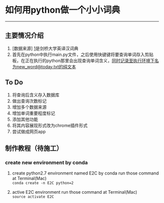 # 如何用python做一个小小词典
-----------------------
## 主要情况介绍
1. [数据来源] [1]是剑桥大学英译汉词典
2. 首先在python中执行main.py文件，之后使用快键键将要查询单词存入剪贴板，在正在执行的python那里会出现查询单词含义，同时记录至执行环境下名为new_word@today.txt的纯文本

## To Do
1. 将查询后含义存入数据库
2. 做出查询次数标记
3. 增加多个数据来源
4. 增加单词重要程度标记
5. 添加其他功能
6. 将其内容展现形式改为chrome插件形式
7. 尝试做成网页app

## 制作教程（待施工）
### create new environment by conda
1. create python2.7 environment named E2C by conda
run those command at Terminal(Mac)  
``conda create -n E2C python=2``


2. active E2C environment 
run those command at Terminal(Mac)  
``source activate E2C``

[1]: http://dictionary.cambridge.org/dictionary/english-chinese-simplified/
